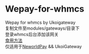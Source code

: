 # Wepay-for-whmcs
Wepay for whmcs by Ukoigateway  
复制文件至modules/gateways/目录下  
登录whmcs后台添加该网关  
[食用方法](https://ulidea.com/archives/3.html)  
仅适用于[NeworldPay](http://pay.neworld.org) && UkoiGateway
